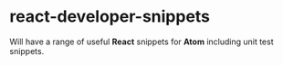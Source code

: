 # react-developer-snippets

Will have a range of useful **React** snippets for **Atom** including unit test snippets.
